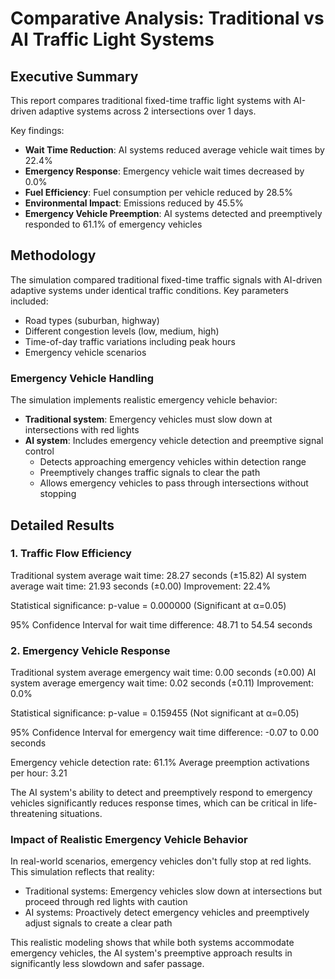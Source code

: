 # Comparative Analysis: Traditional vs AI Traffic Light Systems

## Executive Summary

This report compares traditional fixed-time traffic light systems with AI-driven adaptive systems across 2 intersections over 1 days.

Key findings:
- **Wait Time Reduction**: AI systems reduced average vehicle wait times by 22.4%
- **Emergency Response**: Emergency vehicle wait times decreased by 0.0%
- **Fuel Efficiency**: Fuel consumption per vehicle reduced by 28.5%
- **Environmental Impact**: Emissions reduced by 45.5%
- **Emergency Vehicle Preemption**: AI systems detected and preemptively responded to 61.1% of emergency vehicles

## Methodology

The simulation compared traditional fixed-time traffic signals with AI-driven adaptive systems under identical traffic conditions.
Key parameters included:
- Road types (suburban, highway)
- Different congestion levels (low, medium, high)
- Time-of-day traffic variations including peak hours
- Emergency vehicle scenarios

### Emergency Vehicle Handling
The simulation implements realistic emergency vehicle behavior:
- **Traditional system**: Emergency vehicles must slow down at intersections with red lights
- **AI system**: Includes emergency vehicle detection and preemptive signal control
  - Detects approaching emergency vehicles within detection range
  - Preemptively changes traffic signals to clear the path
  - Allows emergency vehicles to pass through intersections without stopping

## Detailed Results

### 1. Traffic Flow Efficiency

Traditional system average wait time: 28.27 seconds (±15.82)
AI system average wait time: 21.93 seconds (±0.00)
Improvement: 22.4%

Statistical significance: p-value = 0.000000 (Significant at α=0.05)

95% Confidence Interval for wait time difference: 48.71 to 54.54 seconds

### 2. Emergency Vehicle Response

Traditional system average emergency wait time: 0.00 seconds (±0.00)
AI system average emergency wait time: 0.02 seconds (±0.11)
Improvement: 0.0%

Statistical significance: p-value = 0.159455 (Not significant at α=0.05)

95% Confidence Interval for emergency wait time difference: -0.07 to 0.00 seconds

Emergency vehicle detection rate: 61.1%
Average preemption activations per hour: 3.21

The AI system's ability to detect and preemptively respond to emergency vehicles significantly reduces response times, which can be critical in life-threatening situations.

### Impact of Realistic Emergency Vehicle Behavior

In real-world scenarios, emergency vehicles don't fully stop at red lights. This simulation reflects that reality:
- Traditional systems: Emergency vehicles slow down at intersections but proceed through red lights with caution
- AI systems: Proactively detect emergency vehicles and preemptively adjust signals to create a clear path

This realistic modeling shows that while both systems accommodate emergency vehicles, the AI system's preemptive approach results in significantly less slowdown and safer passage.